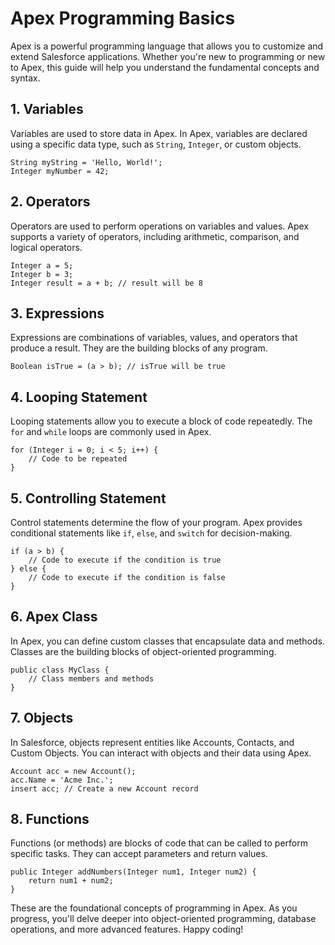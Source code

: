 
# Apex Programming Basics

Apex is a powerful programming language that allows you to customize and extend Salesforce applications. Whether you're new to programming or new to Apex, this guide will help you understand the fundamental concepts and syntax.

## 1. Variables

Variables are used to store data in Apex. In Apex, variables are declared using a specific data type, such as `String`, `Integer`, or custom objects.

```apex
String myString = 'Hello, World!';
Integer myNumber = 42;
```

## 2. Operators

Operators are used to perform operations on variables and values. Apex supports a variety of operators, including arithmetic, comparison, and logical operators.

```apex
Integer a = 5;
Integer b = 3;
Integer result = a + b; // result will be 8
```

## 3. Expressions

Expressions are combinations of variables, values, and operators that produce a result. They are the building blocks of any program.

```apex
Boolean isTrue = (a > b); // isTrue will be true
```

## 4. Looping Statement

Looping statements allow you to execute a block of code repeatedly. The `for` and `while` loops are commonly used in Apex.

```apex
for (Integer i = 0; i < 5; i++) {
    // Code to be repeated
}
```

## 5. Controlling Statement

Control statements determine the flow of your program. Apex provides conditional statements like `if`, `else`, and `switch` for decision-making.

```apex
if (a > b) {
    // Code to execute if the condition is true
} else {
    // Code to execute if the condition is false
}
```

## 6. Apex Class

In Apex, you can define custom classes that encapsulate data and methods. Classes are the building blocks of object-oriented programming.

```apex
public class MyClass {
    // Class members and methods
}
```

## 7. Objects

In Salesforce, objects represent entities like Accounts, Contacts, and Custom Objects. You can interact with objects and their data using Apex.

```apex
Account acc = new Account();
acc.Name = 'Acme Inc.';
insert acc; // Create a new Account record
```

## 8. Functions

Functions (or methods) are blocks of code that can be called to perform specific tasks. They can accept parameters and return values.

```apex
public Integer addNumbers(Integer num1, Integer num2) {
    return num1 + num2;
}
```

These are the foundational concepts of programming in Apex. As you progress, you'll delve deeper into object-oriented programming, database operations, and more advanced features. Happy coding!
